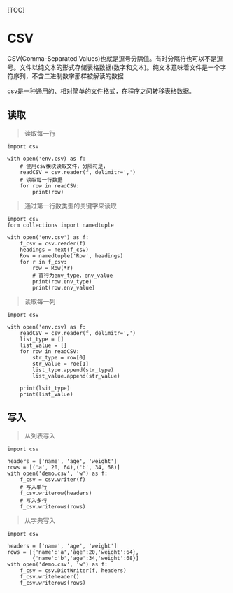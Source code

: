 [TOC]

# CSV

CSV(Comma-Separated Values)也就是逗号分隔值。有时分隔符也可以不是逗号。文件以纯文本的形式存储表格数据(数字和文本)。纯文本意味着文件是一个字符序列，不含二进制数字那样被解读的数据

csv是一种通用的、相对简单的文件格式，在程序之间转移表格数据。

##  读取

> 读取每一行

```
import csv

with open('env.csv) as f:
	# 使用csv模块读取文件，分隔符是，
	readCSV = csv.reader(f, delimitr=',')
	# 读取每一行数据
	for row in readCSV:
		print(row)
```

> 通过第一行数类型的关键字来读取

```
import csv
form collections import namedtuple

with open('env.csv') as f:
	f_csv = csv.reader(f)
	headings = next(f_csv)
	Row = namedtuple('Row', headings)
	for r in f_csv:
		row = Row(*r)
		# 首行为env_type，env_value
		print(row.env_type)
		print(row.env_value)
```

> 读取每一列

```
import csv

with open('env.csv) as f:
	readCSV = csv.reader(f, delimitr=',')
	list_type = []
	list_value = []
	for row in readCSV:
		str_type = row[0]
		str_value = roe[1]
		list_type.append(str_type)
		list_value.append(str_value)
	
	print(lsit_type)
	print(list_value)
```

## 写入

> 从列表写入

```
import csv

headers = ['name', 'age', 'weight']
rows = [('a', 20, 64),('b', 34, 68)]
with open('demo.csv', 'w') as f:
	f_csv = csv.writer(f)
	# 写入单行
	f_csv.writerow(headers)
	# 写入多行
	f_csv.writerows(rows)
```

> 从字典写入

```
import csv

headers = ['name', 'age', 'weight']
rows = [{'name':'a','age':20,'weight':64},
	    {'name':'b','age':34,'weight':68}]
with open('demo.csv', 'w') as f:
	f_csv = csv.DictWriter(f, headers)
	f_csv.writeheader()
	f_csv.writerows(rows)
```

